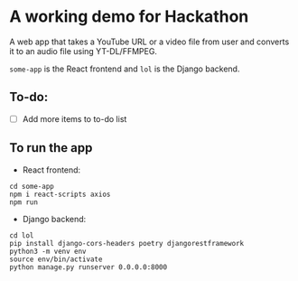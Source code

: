 # A working demo for Hackathon

A web app that takes a YouTube URL or a video file from user and converts it to an audio file using YT-DL/FFMPEG.

`some-app` is the React frontend and `lol` is the Django backend.

## To-do:

- [ ] Add more items to to-do list

## To run the app

- React frontend:

```
cd some-app
npm i react-scripts axios
npm run
```

- Django backend:

```
cd lol
pip install django-cors-headers poetry djangorestframework
python3 -m venv env
source env/bin/activate
python manage.py runserver 0.0.0.0:8000
```

